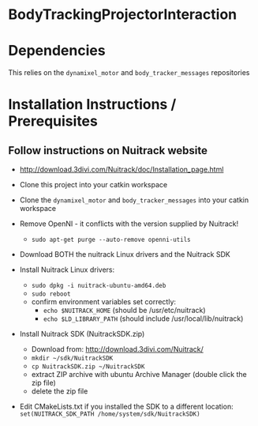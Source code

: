 # BodyTrackingProjectorInteraction

# Dependencies

   This relies on the `dynamixel_motor` and `body_tracker_messages` repositories

# Installation Instructions / Prerequisites

## Follow instructions on Nuitrack website
  - http://download.3divi.com/Nuitrack/doc/Installation_page.html

  - Clone this project into your catkin workspace

  - Clone the `dynamixel_motor` and `body_tracker_messages` into your catkin workspace
  
  - Remove OpenNI - it conflicts with the version supplied by Nuitrack!
    -   `sudo apt-get purge --auto-remove openni-utils`

  - Download BOTH the nuitrack Linux drivers and the Nuitrack SDK

  - Install Nuitrack Linux drivers:
    -   `sudo dpkg -i nuitrack-ubuntu-amd64.deb`
    -   `sudo reboot`
    -   confirm environment variables set correctly:
        - `echo $NUITRACK_HOME`    (should be /usr/etc/nuitrack)
        - `echo $LD_LIBRARY_PATH`  (should include /usr/local/lib/nuitrack)

  - Install Nuitrack SDK (NuitrackSDK.zip)
    - Download from: http://download.3divi.com/Nuitrack/
    - `mkdir ~/sdk/NuitrackSDK`
    - `cp NuitrackSDK.zip ~/NuitrackSDK`
    - extract ZIP archive with ubuntu Archive Manager (double click the zip file)
    - delete the zip file

  - Edit CMakeLists.txt if you installed the SDK to a different location:
    `set(NUITRACK_SDK_PATH /home/system/sdk/NuitrackSDK)`

